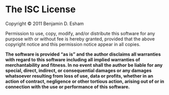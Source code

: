 # The ISC License

Copyright © 2011 Benjamin D. Esham

Permission to use, copy, modify, and/or distribute this software for any purpose with or without fee is hereby granted, provided that the above copyright notice and this permission notice appear in all copies.

**The software is provided “as is” and the author disclaims all warranties with regard to this software including all implied warranties of merchantability and fitness. In no event shall the author be liable for any special, direct, indirect, or consequential damages or any damages whatsoever resulting from loss of use, data or profits, whether in an action of contract, negligence or other tortious action, arising out of or in connection with the use or performance of this software.**
